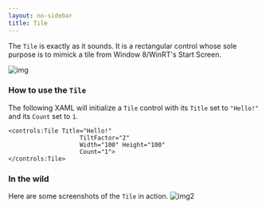 ```yaml
---
layout: no-sidebar
title: Tile
---
```

The ```Tile``` is exactly as it sounds. It is a rectangular control whose sole purpose is to mimick a tile from Window 8/WinRT's Start Screen.

![img](http://www.bleepstatic.com/tutorials/windows-8/introduction-start-screen/windows-8-start-screen.jpg)

### How to use the ```Tile```

The following XAML will initialize a ```Tile``` control with its ```Title``` set to ```"Hello!"``` and its ```Count``` set to ```1```.
```
<controls:Tile Title="Hello!" 
                    TiltFactor="2"
                    Width="100" Height="100" 
                    Count="1">
</controls:Tile>
```
### In the wild
Here are some screenshots of the ```Tile``` in action.
![img2](https://github-camo.global.ssl.fastly.net/4793fa88b9041fb4a1bba21aa2140ee7d0f32b3c/687474703a2f2f7777772e6e63756265642e6e65742f7a2f706963732f6d6168617070732f54696c65436f6e74656e74436f6c6f72732e706e67)
